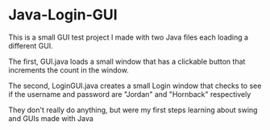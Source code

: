 # Java-Login-GUI

This is a small GUI test project I made with two Java files each loading a different GUI.

The first, GUI.java loads a small window that has a clickable button that increments the count in the window.

The second, LoginGUI.java creates a small Login window that checks to see if the username and password are "Jordan" and "Hornback" respectively

They don't really do anything, but were my first steps learning about swing and GUIs made with Java
